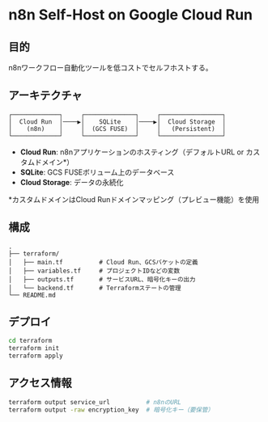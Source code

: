 # n8n Self-Host on Google Cloud Run

## 目的

n8nワークフロー自動化ツールを低コストでセルフホストする。

## アーキテクチャ

```
┌─────────────┐     ┌──────────────┐     ┌─────────────────┐
│  Cloud Run  │────▶│    SQLite    │────▶│  Cloud Storage  │
│    (n8n)    │     │  (GCS FUSE)  │     │   (Persistent)  │
└─────────────┘     └──────────────┘     └─────────────────┘
```

- **Cloud Run**: n8nアプリケーションのホスティング（デフォルトURL or カスタムドメイン\*）
- **SQLite**: GCS FUSEボリューム上のデータベース
- **Cloud Storage**: データの永続化

\*カスタムドメインはCloud Runドメインマッピング（プレビュー機能）を使用

## 構成

```
.
├── terraform/
│   ├── main.tf          # Cloud Run、GCSバケットの定義
│   ├── variables.tf     # プロジェクトIDなどの変数
│   ├── outputs.tf       # サービスURL、暗号化キーの出力
│   └── backend.tf       # Terraformステートの管理
└── README.md
```

## デプロイ

```bash
cd terraform
terraform init
terraform apply
```

## アクセス情報

```bash
terraform output service_url          # n8nのURL
terraform output -raw encryption_key  # 暗号化キー（要保管）
```
